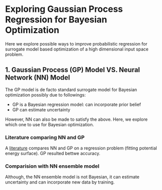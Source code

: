 # Exploring Gaussian Process Regression for Bayesian Optimization

Here we explore possible ways to improve probabilistic regression for surrogate model based optimization of a high dimensional input space problem.  

## 1. Gaussian Process (GP) Model VS. Neural Network (NN) Model 
The GP model is de facto standard surrogate model for Bayesian optimization possibly due to followings:

- GP is a Bayesian regression model: can incorporate prior belief
- GP can estimate uncertainty

However, NN can also be made to satisfy the above. Here, we explore which one to use for Bayesian optimization.

### Literature comparing NN and GP

A [literature](https://doi.org/10.1063/1.5003074) compares NN and GP on a regression problem (fitting potential energy surface). GP resulted bettwe accuracy. 



### Comparision with NN ensemble model


Although, the NN ensemble model is not Bayesian, it can estimate uncertainty and can incorporate new data by training.


